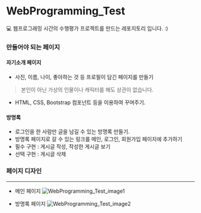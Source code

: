 # WebProgramming_Test
💻 웹프로그래밍 시간의 수행평가 프로젝트를 만드는 레포지토리 입니다. :)

### 만들어야 되는 페이지

#### 자기소개 페이지
- 사진, 이름, 나이, 좋아하는 것 등 프로필이 담긴 페이지를 만들기
> 본인이 아닌 가상의 인물이나 캐릭터를 해도 상관이 없습니다.
- HTML, CSS, Bootstrap 컴포넌트 등을 이용하여 꾸며주기.

#### 방명록
- 로그인을 한 사람만 글을 남길 수 있는 방명록 만들기.
- 방명록 페이지로 갈 수 있는 링크를 메인, 로그인, 회원가입 페이지에 추가하기
- 필수 구현 : 게시글 작성, 작성한 게시글 보기
- 선택 구현 : 게시글 삭제

### 페이지 디자인
---
- 메인 페이지
![WebProgramming_Test_image1](https://user-images.githubusercontent.com/63246501/119283878-40410600-bc79-11eb-988d-1415e93be872.PNG)

- 방명록 페이지
![WebProgramming_Test_image2](https://user-images.githubusercontent.com/63246501/119283896-4a630480-bc79-11eb-8f32-8dad550f6b49.PNG)
